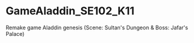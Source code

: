 # GameAladdin_SE102_K11
Remake game Aladdin genesis (Scene: Sultan's Dungeon &amp; Boss: Jafar's Palace)
